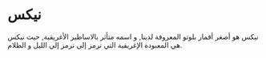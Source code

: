 # نيكس

نيكس هو أصغر أقمار بلوتو المعروفة لدينا, و اسمه متأثر بالاساطير الأغريقية, حيث
نيكس هي المعبودة الإغريقية التي ترمز إلي ترمز إلي الليل و الظلام.
